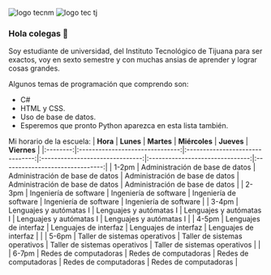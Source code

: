 ![logo tecnm](https://user-images.githubusercontent.com/99372513/153338038-70dff192-7af0-4cec-87e2-41988a0fe2a5.png)
![logo tec tj](https://user-images.githubusercontent.com/99372513/153338058-d03fbf42-d707-4990-b0cd-a714b7525cb6.png)

### Hola colegas 👋

Soy estudiante de universidad, del Instituto Tecnológico de Tijuana para ser exactos, voy en sexto semestre y con muchas ansias de aprender y lograr cosas grandes.

Algunos temas de programación que comprendo son:
- C#
- HTML y CSS.
- Uso de base de datos.
- Esperemos que pronto Python aparezca en esta lista también.

Mi horario de la escuela:
| **Hora** |            **Lunes**            |            **Martes**           |          **Miércoles**          |            **Jueves**           |           **Viernes**           |
|:--------:|:-------------------------------:|:-------------------------------:|:-------------------------------:|:-------------------------------:|:-------------------------------:|
|   1-2pm  | Administración de base de datos | Administración de base de datos | Administración de base de datos | Administración de base de datos | Administración de base de datos |
|   2-3pm  |      Ingeniería de software     |      Ingeniería de software     |      Ingeniería de software     |      Ingeniería de software     |      Ingeniería de software     |
|   3-4pm  |     Lenguajes y autómatas I     |     Lenguajes y autómatas I     |     Lenguajes y autómatas I     |     Lenguajes y autómatas I     |     Lenguajes y autómatas I     |
|   4-5pm  |      Lenguajes de interfaz      |      Lenguajes de interfaz      |      Lenguajes de interfaz      |      Lenguajes de interfaz      |                                 |
|   5-6pm  |  Taller de sistemas operativos  |  Taller de sistemas operativos  |  Taller de sistemas operativos  |  Taller de sistemas operativos  |                                 |
|   6-7pm  |      Redes de computadoras      |      Redes de computadoras      |      Redes de computadoras      |      Redes de computadoras      |      Redes de computadoras      |
